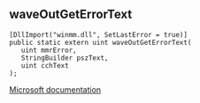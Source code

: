 ## waveOutGetErrorText

```
[DllImport("winmm.dll", SetLastError = true)]
public static extern uint waveOutGetErrorText(
   uint mmrError,
   StringBuilder pszText,
   uint cchText
);
```

[Microsoft documentation](link_to_documentation)
